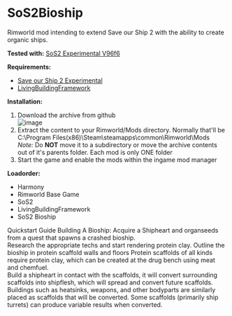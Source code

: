 # SoS2Bioship
Rimworld mod intending to extend Save our Ship 2 with the ability to create organic ships.

**Tested with:** [SoS2 Experimental V96f6](https://github.com/SonicTHI/SaveOurShip2Experimental/tree/afa4ea936221622c1afba5cad0680c5fc6563dca)

**Requirements:**
- [Save our Ship 2 Experimental](https://github.com/SonicTHI/SaveOurShip2Experimental/tree/afa4ea936221622c1afba5cad0680c5fc6563dca)
- [LivingBuildingFramework](https://github.com/Thamuzz1331/LivingBuildingFramework)

**Installation:**
1. Download the archive from github  
   ![image](https://github.com/Thamuzz1331/SoS2Bioship/assets/1339474/8dbb5e20-0ee3-4cee-8f42-a32fe73ab25d)
2. Extract the content to your Rimworld/Mods directory.
  Normally that'll be C:\Program Files(x86)\Steam\steamapps\common\Rimworld\Mods  
*Note:* Do **NOT** move it to a subdirectory or move the archive contents out of it's parents folder.  Each mod is only ONE folder
3. Start the game and enable the mods within the ingame mod manager


**Loadorder:**
- Harmony
- Rimworld Base Game
- SoS2
- LivingBuildingFramework
- SoS2 Bioship



Quickstart Guide
   Building A Bioship:
      Acquire a Shipheart and organseeds from a quest that spawns a crashed bioship.   
      Research the appropriate techs and start rendering protein clay.
      Outline the bioship in protein scaffold walls and floors
      Protein scaffolds of all kinds require protein clay, which can be created at the drug bench using meat and chemfuel.  
      Build a shipheart in contact with the scaffolds, it will convert surrounding scaffolds into shipflesh, which will spread and convert future scaffolds.
      Buildings such as heatsinks, weapons, and other bodyparts are similarly placed as scaffolds that will be converted.
      Some scaffolds (primarily ship turrets) can produce variable results when converted.
   
